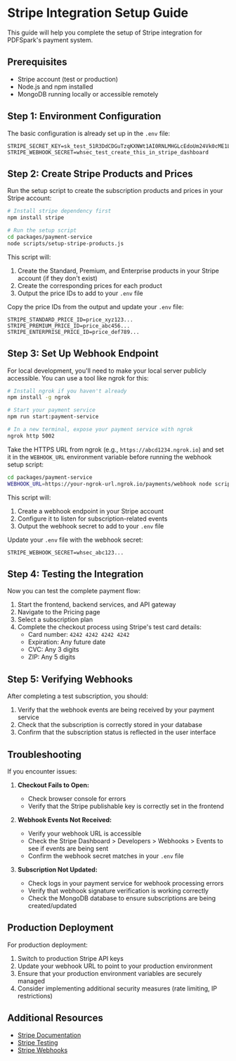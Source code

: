 # Stripe Integration Setup Guide

This guide will help you complete the setup of Stripe integration for PDFSpark's payment system.

## Prerequisites

- Stripe account (test or production)
- Node.js and npm installed
- MongoDB running locally or accessible remotely

## Step 1: Environment Configuration

The basic configuration is already set up in the `.env` file:

```
STRIPE_SECRET_KEY=sk_test_51R3DdCDGuTzqKXNWt1AI0RNLMHGLcEdoUm24Vk0cME1LfAYnkYgJaxaJx6BpDSWvPW7F3GC8nPwV154YoKsgd5Wi00TBOpfHbD
STRIPE_WEBHOOK_SECRET=whsec_test_create_this_in_stripe_dashboard
```

## Step 2: Create Stripe Products and Prices

Run the setup script to create the subscription products and prices in your Stripe account:

```bash
# Install stripe dependency first
npm install stripe

# Run the setup script
cd packages/payment-service
node scripts/setup-stripe-products.js
```

This script will:
1. Create the Standard, Premium, and Enterprise products in your Stripe account (if they don't exist)
2. Create the corresponding prices for each product
3. Output the price IDs to add to your `.env` file

Copy the price IDs from the output and update your `.env` file:

```
STRIPE_STANDARD_PRICE_ID=price_xyz123...
STRIPE_PREMIUM_PRICE_ID=price_abc456...
STRIPE_ENTERPRISE_PRICE_ID=price_def789...
```

## Step 3: Set Up Webhook Endpoint

For local development, you'll need to make your local server publicly accessible. You can use a tool like ngrok for this:

```bash
# Install ngrok if you haven't already
npm install -g ngrok

# Start your payment service
npm run start:payment-service

# In a new terminal, expose your payment service with ngrok
ngrok http 5002
```

Take the HTTPS URL from ngrok (e.g., `https://abcd1234.ngrok.io`) and set it in the `WEBHOOK_URL` environment variable before running the webhook setup script:

```bash
cd packages/payment-service
WEBHOOK_URL=https://your-ngrok-url.ngrok.io/payments/webhook node scripts/setup-stripe-webhook.js
```

This script will:
1. Create a webhook endpoint in your Stripe account
2. Configure it to listen for subscription-related events
3. Output the webhook secret to add to your `.env` file

Update your `.env` file with the webhook secret:

```
STRIPE_WEBHOOK_SECRET=whsec_abc123...
```

## Step 4: Testing the Integration

Now you can test the complete payment flow:

1. Start the frontend, backend services, and API gateway
2. Navigate to the Pricing page
3. Select a subscription plan
4. Complete the checkout process using Stripe's test card details:
   - Card number: `4242 4242 4242 4242`
   - Expiration: Any future date
   - CVC: Any 3 digits
   - ZIP: Any 5 digits

## Step 5: Verifying Webhooks

After completing a test subscription, you should:
1. Verify that the webhook events are being received by your payment service
2. Check that the subscription is correctly stored in your database
3. Confirm that the subscription status is reflected in the user interface

## Troubleshooting

If you encounter issues:

1. **Checkout Fails to Open:**
   - Check browser console for errors
   - Verify that the Stripe publishable key is correctly set in the frontend

2. **Webhook Events Not Received:**
   - Verify your webhook URL is accessible
   - Check the Stripe Dashboard > Developers > Webhooks > Events to see if events are being sent
   - Confirm the webhook secret matches in your `.env` file

3. **Subscription Not Updated:**
   - Check logs in your payment service for webhook processing errors
   - Verify that webhook signature verification is working correctly
   - Check the MongoDB database to ensure subscriptions are being created/updated

## Production Deployment

For production deployment:

1. Switch to production Stripe API keys
2. Update your webhook URL to point to your production environment
3. Ensure that your production environment variables are securely managed
4. Consider implementing additional security measures (rate limiting, IP restrictions)

## Additional Resources

- [Stripe Documentation](https://stripe.com/docs)
- [Stripe Testing](https://stripe.com/docs/testing)
- [Stripe Webhooks](https://stripe.com/docs/webhooks)